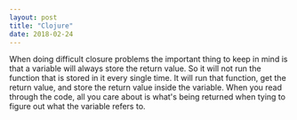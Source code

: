```yaml
---
layout: post
title: "Clojure"
date: 2018-02-24
---
```


When doing difficult closure problems the important thing to keep in mind is that a variable will always store the return value. So it will not run the function that is stored in it every single time. It will run that function, get the return value, and store the return value inside the variable. When you read through the code, all you care about is what's being returned when tying to figure out what the variable refers to.
